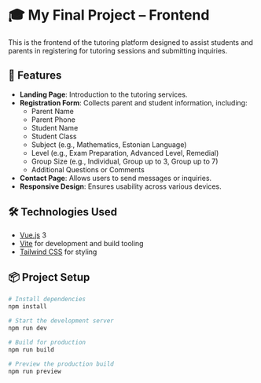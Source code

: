 # 🎓 My Final Project – Frontend

This is the frontend of the tutoring platform designed to assist students and parents in registering for tutoring sessions and submitting inquiries.

## 🚀 Features

- **Landing Page**: Introduction to the tutoring services.
- **Registration Form**: Collects parent and student information, including:
  - Parent Name
  - Parent Phone
  - Student Name
  - Student Class
  - Subject (e.g., Mathematics, Estonian Language)
  - Level (e.g., Exam Preparation, Advanced Level, Remedial)
  - Group Size (e.g., Individual, Group up to 3, Group up to 7)
  - Additional Questions or Comments
- **Contact Page**: Allows users to send messages or inquiries.
- **Responsive Design**: Ensures usability across various devices.

## 🛠️ Technologies Used

- [Vue.js](https://vuejs.org/) 3
- [Vite](https://vitejs.dev/) for development and build tooling
- [Tailwind CSS](https://tailwindcss.com/) for styling

## 📦 Project Setup

```bash
# Install dependencies
npm install

# Start the development server
npm run dev

# Build for production
npm run build

# Preview the production build
npm run preview
